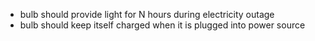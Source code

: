 - bulb should provide light for N hours during electricity outage
- bulb should keep itself charged when it is plugged into power source
